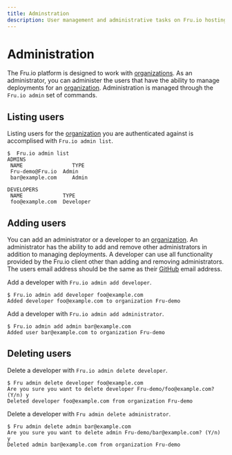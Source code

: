 ```yaml
---
title: Adminstration
description: User management and administrative tasks on Fru.io hosting
---
```

# Administration

The Fru.io platform is designed to work with [organizations](organizations.md). As an administrator, you can administer the users that have the ability to manage deployments for an [organization](organizations.md). Administration is managed through the `Fru.io admin` set of commands.

## Listing users
Listing users for the [organization](organizations.md) you are authenticated against is accomplised with `Fru.io admin list`.

```
$  Fru.io admin list
ADMINS
 NAME                TYPE
 Fru-demo@Fru.io  Admin
 bar@example.com     Admin

DEVELOPERS
 NAME             TYPE
 foo@example.com  Developer
```

## Adding users
You can add an administrator or a developer to an [organization](organizations.md). An administrator has the ability to add and remove other administrators in addition to managing deployments. A developer can use all functionality provided by the Fru.io client other than adding and removing administrators. The users email address should be the same as their [GitHub](github.md) email address.

Add a developer with `Fru.io admin add developer`.

```
$ Fru.io admin add developer foo@example.com
Added developer foo@example.com to organization Fru-demo
```

Add a developer with `Fru.io admin add administrator`.

```
$ Fru.io admin add admin bar@example.com
Added user bar@example.com to organization Fru-demo
```

## Deleting users
Delete a developer with `Fru.io admin delete developer`.

```
$ Fru admin delete developer foo@example.com
Are you sure you want to delete developer Fru-demo/foo@example.com? (Y/n) y
Deleted developer foo@example.com from organization Fru-demo
```

Delete a developer with `Fru admin delete administrator`.

```
$ Fru admin delete admin bar@example.com
Are you sure you want to delete admin Fru-demo/bar@example.com? (Y/n) y
Deleted admin bar@example.com from organization Fru-demo
```
